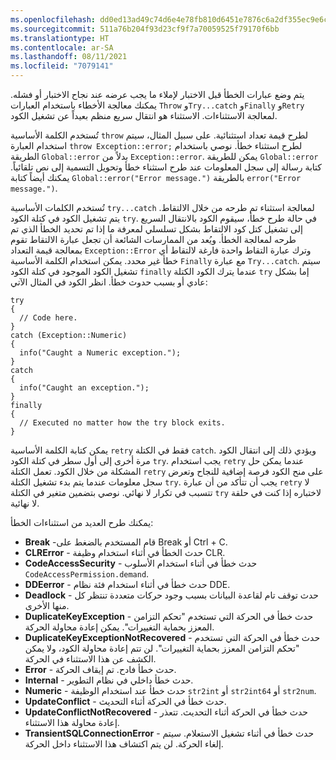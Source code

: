 ```yaml
---
ms.openlocfilehash: dd0ed13ad49c74d6e4e78fb810d6451e7876c6a2df355ec9e6cd4e423d870e48
ms.sourcegitcommit: 511a76b204f93d23cf9f7a70059525f79170f6bb
ms.translationtype: HT
ms.contentlocale: ar-SA
ms.lasthandoff: 08/11/2021
ms.locfileid: "7079141"
---
```

يتم وضع عبارات الخطأ قبل الاختبار لإملاء ما يجب عرضه عند نجاح الاختبار أو فشله. يمكنك معالجة الأخطاء باستخدام العبارات `Throw` و`Try...catch` و`Finally` و`Retry` لمعالجة الاستثناءات. الاستثناء هو انتقال سريع منظم بعيداً عن تشغيل الكود.
 
تُستخدم الكلمة الأساسية `throw` لطرح قيمة تعداد استثنائية. على سبيل المثال، سيتم استخدام العبارة `throw Exception::error;` لطرح استثناء خطأ. نوصي باستخدام الطريقة `Global::error` بدلاً من `Exception::error`. يمكن للطريقة `Global::error` كتابة رسالة إلى سجل المعلومات عند طرح استثناء خطأ وتحويل التسمية إلى نص تلقائياً. يمكنك أيضاً كتابة `Global::error("Error message.")` بالطريقة `error("Error
message.")`.

تُستخدم الكلمات الأساسية `try...catch` لمعالجة استثناء تم طرحه من خلال الالتقاط. يتم تشغيل الكود في كتلة الكود `try`.
في حالة طرح خطأ، سيقوم الكود بالانتقال السريع إلى تشغيل كتل كود الالتقاط بشكل تسلسلي لمعرفة ما إذا تم تحديد الخطأ الذي تم طرحه لمعالجة الخطأ. ويُعد من الممارسات الشائعة أن تجعل عبارة الالتقاط تقوم بمعالجة قيمة التعداد `Exception::Error` وترك عبارة التقاط واحدة فارغة لالتقاط أي خطأ غير محدد. يمكن استخدام الكلمة الأساسية `Finally` مع عبارة `Try...catch`. سيتم تشغيل الكود الموجود في كتلة الكود `finally` عندما يترك الكود الكتلة `try` إما بشكل عادي أو بسبب حدوث خطأ. انظر الكود في المثال الآتي:

```xpp
try
{
  // Code here.
}
catch (Exception::Numeric)
{
  info("Caught a Numeric exception.");
}
catch
{
  info("Caught an exception.");
}
finally
{
  // Executed no matter how the try block exits.
}
```

يمكن كتابة الكلمة الأساسية `retry` فقط في الكتلة `catch`. ويؤدي ذلك إلى انتقال الكود مرة أخرى إلى أول سطر في كتلة الكود `try`. يجب استخدام `retry` عندما يمكن حل المشكلة من خلال الكود. تعمل الكتلة `retry` على منح الكود فرصة إضافية للنجاح وتعرض سجل معلومات عندما يتم بدء تشغيل الكتلة `try`. يجب أن تتأكد من أن عبارة `retry` لا تتسبب في تكرار لا نهائي. نوصي بتضمين متغير في الكتلة `try` لاختباره إذا كنت في حلقة لا نهائية.

يمكنك طرح العديد من استثناءات الخطأ:

-   **Break** -قام المستخدم بالضغط على Break أو Ctrl + C.
-   **CLRError** - حدث الخطأ في أثناء استخدام وظيفة CLR.
-   **CodeAccessSecurity** - حدث خطأ في أثناء استخدام الأسلوب `CodeAccessPermission.demand`.
-   **DDEerror** - حدث خطأ في أثناء استخدام فئة نظام DDE.
-   **Deadlock** - حدث توقف تام لقاعدة البيانات بسبب وجود حركات متعددة تنتظر كل منها الأخرى.
-   **DuplicateKeyException** - حدث خطأ في الحركة التي تستخدم "تحكم التزامن المعزز بحماية التغييرات". يمكن إعادة محاولة الحركة.
-   **DuplicateKeyExceptionNotRecovered** - حدث خطأ في الحركة التي تستخدم "تحكم التزامن المعزز بحماية التغييرات". لن تتم إعادة محاولة الكود، ولا يمكن الكشف عن هذا الاستثناء في الحركة.
-   **Error** - حدث خطأ فادح. تم إيقاف الحركة.
-   **Internal** - حدث خطأ داخلي في نظام التطوير.
-   **Numeric** - حدث خطأ عند استخدام الوظيفة `str2int` أو `str2int64` أو `str2num`.
-   **UpdateConflict** - حدث خطأ في الحركة أثناء التحديث.
-   **UpdateConflictNotRecovered** - حدث خطأ في الحركة أثناء التحديث. تتعذر إعادة محاولة هذا الاستثناء.
-   **TransientSQLConnectionError** - حدث خطأ في أثناء تشغيل الاستعلام. سيتم إلغاء الحركة. لن يتم اكتشاف هذا الاستثناء داخل الحركة.
